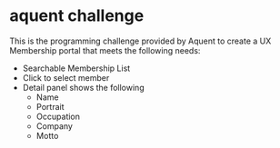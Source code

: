 # aquent challenge

This is the programming challenge provided by Aquent to create a UX Membership portal that meets the following needs:
* Searchable Membership List
* Click to select member
* Detail panel shows the following
  * Name
  * Portrait
  * Occupation
  * Company
  * Motto
